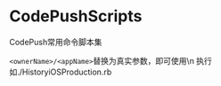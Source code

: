 # CodePushScripts
CodePush常用命令脚本集

`<ownerName>/<appName>`替换为真实参数，即可使用\n
执行如./HistoryiOSProduction.rb
